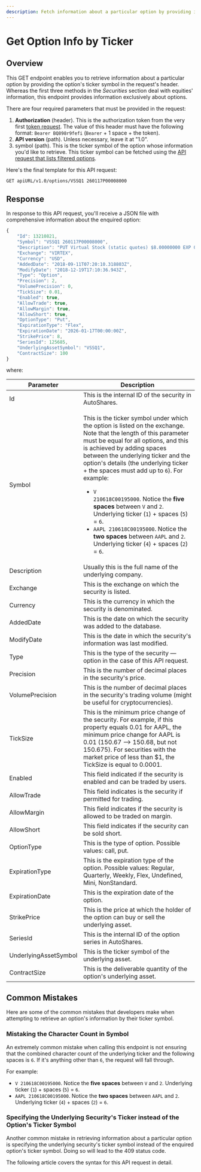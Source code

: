```yaml
---
description: Fetch information about a particular option by providing its ticker symbol
---
```


# Get Option Info by Ticker

## Overview

This GET endpoint enables you to retrieve information about a particular option by providing the option's ticker symbol in the request's header. Whereas the first three methods in the _Securities_ section deal with equities' information, this endpoint provides information exclusively about options.

There are four required parameters that must be provided in the request:

1. **Authorization** (header). This is the authorization token from the very first [token request](broken-reference). The value of this header must have the following format: `Bearer BQ898r9fefi` (`Bearer` + 1 space + the token).
2. **API version** (path). Unless necessary, leave it at "1.0".
3. symbol (path). This is the ticker symbol of the option whose information you'd like to retrieve. This ticker symbol can be fetched using the [API request that lists filtered options](../get-filtered-options/).

Here's the final template for this API request:

```
GET apiURL/v1.0/options/VSSQ1 260117P00008000
```

## Response

In response to this API request, you'll receive a JSON file with comprehensive information about the enquired option:

```javascript
{
    "Id": 13210821,
    "Symbol": "VSSQ1 260117P00008000",
    "Description": "PUT Virtual Stock (static quotes) $8.00000000 EXP 01/17/26",
    "Exchange": "VIRTEX",
    "Currency": "USD",
    "AddedDate": "2018-09-11T07:20:10.318803Z",
    "ModifyDate": "2018-12-19T17:10:36.943Z",
    "Type": "Option",
    "Precision": 2,
    "VolumePrecision": 0,
    "TickSize": 0.01,
    "Enabled": true,
    "AllowTrade": true,
    "AllowMargin": true,
    "AllowShort": true,
    "OptionType": "Put",
    "ExpirationType": "Flex",
    "ExpirationDate": "2026-01-17T00:00:00Z",
    "StrikePrice": 8,
    "SeriesId": 125685,
    "UnderlyingAssetSymbol": "VSSQ1",
    "ContractSize": 100
}
```

where:

| Parameter             | Description                                                                                                                                                                                                                                                                                                                                                                                                                                                                                                                                                                                                                                                                                                                                                                               |
| --------------------- | ----------------------------------------------------------------------------------------------------------------------------------------------------------------------------------------------------------------------------------------------------------------------------------------------------------------------------------------------------------------------------------------------------------------------------------------------------------------------------------------------------------------------------------------------------------------------------------------------------------------------------------------------------------------------------------------------------------------------------------------------------------------------------------------- |
| Id                    | This is the internal ID of the security in AutoShares.                                                                                                                                                                                                                                                                                                                                                                                                                                                                                                                                                                                                                                                                                                                                    |
| Symbol                | <p>This is the ticker symbol under which the option is listed on the exchange. Note that the length of this parameter must be equal for all options, and this is achieved by adding spaces between the underlying ticker and the option's details (the underlying ticker + the spaces must add up to <code>6</code>). For example:</p><ul><li><code>V 210618C00195000</code>. Notice the <strong>five</strong> <strong>spaces</strong> between <code>V</code> and <code>2</code>. Underlying ticker (<code>1</code>) + spaces (<code>5</code>) = <code>6</code>.</li><li><code>AAPL 210618C00195000</code>. Notice the <strong>two spaces</strong> between <code>AAPL</code> and <code>2</code>. Underlying ticker (<code>4</code>) + spaces (<code>2</code>) = <code>6</code>.</li></ul> |
| Description           | Usually this is the full name of the underlying company.                                                                                                                                                                                                                                                                                                                                                                                                                                                                                                                                                                                                                                                                                                                                  |
| Exchange              | This is the exchange on which the security is listed.                                                                                                                                                                                                                                                                                                                                                                                                                                                                                                                                                                                                                                                                                                                                     |
| Currency              | This is the currency in which the security is denominated.                                                                                                                                                                                                                                                                                                                                                                                                                                                                                                                                                                                                                                                                                                                                |
| AddedDate             | This is the date on which the security was added to the database.                                                                                                                                                                                                                                                                                                                                                                                                                                                                                                                                                                                                                                                                                                                         |
| ModifyDate            | This is the date in which the security's information was last modified.                                                                                                                                                                                                                                                                                                                                                                                                                                                                                                                                                                                                                                                                                                                   |
| Type                  | This is the type of the security — option in the case of this API request.                                                                                                                                                                                                                                                                                                                                                                                                                                                                                                                                                                                                                                                                                                                |
| Precision             | This is the number of decimal places in the security's price.                                                                                                                                                                                                                                                                                                                                                                                                                                                                                                                                                                                                                                                                                                                             |
| VolumePrecision       | This is the number of decimal places in the security's trading volume (might be useful for cryptocurrencies).                                                                                                                                                                                                                                                                                                                                                                                                                                                                                                                                                                                                                                                                             |
| TickSize              | This is the minimum price change of the security. For example, if this property equals 0.01 for AAPL, the minimum price change for AAPL is 0.01 (150.67 —> 150.68, but not 150.675). For securities with the market price of less than $1, the TickSize is equal to 0.0001.                                                                                                                                                                                                                                                                                                                                                                                                                                                                                                               |
| Enabled               | This field indicated if the security is enabled and can be traded by users.                                                                                                                                                                                                                                                                                                                                                                                                                                                                                                                                                                                                                                                                                                               |
| AllowTrade            | This field indicates is the security if permitted for trading.                                                                                                                                                                                                                                                                                                                                                                                                                                                                                                                                                                                                                                                                                                                            |
| AllowMargin           | This field indicates if the security is allowed to be traded on margin.                                                                                                                                                                                                                                                                                                                                                                                                                                                                                                                                                                                                                                                                                                                   |
| AllowShort            | This field indicates if the security can be sold short.                                                                                                                                                                                                                                                                                                                                                                                                                                                                                                                                                                                                                                                                                                                                   |
| OptionType            | This is the type of option. Possible values: call, put.                                                                                                                                                                                                                                                                                                                                                                                                                                                                                                                                                                                                                                                                                                                                   |
| ExpirationType        | This is the expiration type of the option. Possible values: Regular, Quarterly, Weekly, Flex, Undefined, Mini, NonStandard.                                                                                                                                                                                                                                                                                                                                                                                                                                                                                                                                                                                                                                                               |
| ExpirationDate        | This is the expiration date of the option.                                                                                                                                                                                                                                                                                                                                                                                                                                                                                                                                                                                                                                                                                                                                                |
| StrikePrice           | This is the price at which the holder of the option can buy or sell the underlying asset.                                                                                                                                                                                                                                                                                                                                                                                                                                                                                                                                                                                                                                                                                                 |
| SeriesId              | This is the internal ID of the option series in AutoShares.                                                                                                                                                                                                                                                                                                                                                                                                                                                                                                                                                                                                                                                                                                                               |
| UnderlyingAssetSymbol | This is the ticker symbol of the underlying asset.                                                                                                                                                                                                                                                                                                                                                                                                                                                                                                                                                                                                                                                                                                                                        |
| ContractSize          | This is the deliverable quantity of the option's underlying asset.                                                                                                                                                                                                                                                                                                                                                                                                                                                                                                                                                                                                                                                                                                                        |

## Common Mistakes

Here are some of the common mistakes that developers make when attempting to retrieve an option's information by their ticker symbol.

### Mistaking the Character Count in Symbol

An extremely common mistake when calling this endpoint is not ensuring that the combined character count of the underlying ticker and the following spaces is `6`. If it's anything other than `6`, the request will fall through.

For example:

* `V 210618C00195000`. Notice the **five** **spaces** between `V` and `2`. Underlying ticker (`1`) + spaces (`5`) = `6`.
* `AAPL 210618C00195000`. Notice the **two spaces** between `AAPL` and `2`. Underlying ticker (`4`) + spaces (`2`) = `6`.

### Specifying the Underlying Security's Ticker instead of the Option's Ticker Symbol

Another common mistake in retrieving information about a particular option is specifying the underlying security's ticker symbol instead of the enquired option's ticker symbol. Doing so will lead to the 409 status code.

The following article covers the syntax for this API request in detail.
